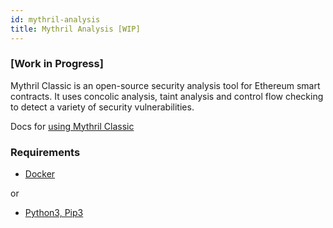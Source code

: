 ```yaml
---
id: mythril-analysis
title: Mythril Analysis [WIP]
---
```


### [Work in Progress]

Mythril Classic is an open-source security analysis tool for Ethereum smart contracts. It uses concolic analysis, taint analysis and control flow checking to detect a variety of security vulnerabilities.

Docs for [using Mythril Classic](https://github.com/ConsenSys/mythril-classic)

### Requirements

- [Docker](https://www.docker.com/)

or

- [Python3, Pip3](https://docs.python-guide.org/dev/virtualenvs/#make-sure-you-ve-got-python-pip)
